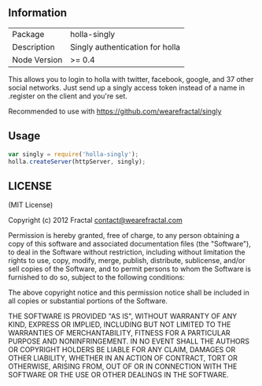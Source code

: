 ## Information

<table>
<tr> 
<td>Package</td><td>holla-singly</td>
</tr>
<tr>
<td>Description</td>
<td>Singly authentication for holla</td>
</tr>
<tr>
<td>Node Version</td>
<td>>= 0.4</td>
</tr>
</table>


This allows you to login to holla with twitter, facebook, google, and 37 other social networks. Just send up a singly access token instead of a name in .register on the client and you're set.

Recommended to use with https://github.com/wearefractal/singly

## Usage

```javascript
var singly = require('holla-singly');
holla.createServer(httpServer, singly);
```

## LICENSE

(MIT License)

Copyright (c) 2012 Fractal <contact@wearefractal.com>

Permission is hereby granted, free of charge, to any person obtaining
a copy of this software and associated documentation files (the
"Software"), to deal in the Software without restriction, including
without limitation the rights to use, copy, modify, merge, publish,
distribute, sublicense, and/or sell copies of the Software, and to
permit persons to whom the Software is furnished to do so, subject to
the following conditions:

The above copyright notice and this permission notice shall be
included in all copies or substantial portions of the Software.

THE SOFTWARE IS PROVIDED "AS IS", WITHOUT WARRANTY OF ANY KIND,
EXPRESS OR IMPLIED, INCLUDING BUT NOT LIMITED TO THE WARRANTIES OF
MERCHANTABILITY, FITNESS FOR A PARTICULAR PURPOSE AND
NONINFRINGEMENT. IN NO EVENT SHALL THE AUTHORS OR COPYRIGHT HOLDERS BE
LIABLE FOR ANY CLAIM, DAMAGES OR OTHER LIABILITY, WHETHER IN AN ACTION
OF CONTRACT, TORT OR OTHERWISE, ARISING FROM, OUT OF OR IN CONNECTION
WITH THE SOFTWARE OR THE USE OR OTHER DEALINGS IN THE SOFTWARE.
